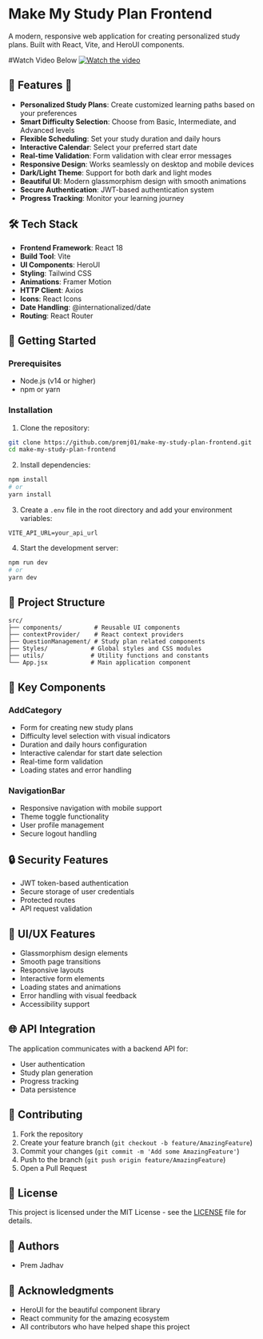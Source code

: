 # Make My Study Plan Frontend

A modern, responsive web application for creating personalized study plans. Built with React, Vite, and HeroUI components.

#Watch Video Below
[![Watch the video](https://lh3.googleusercontent.com/fife/ALs6j_GqU0kN5AZwBA9lVMkSulfxx_1G9wXlNsLw77zx5sjYTJINx0wStqpWnG_peyigQnoZsW9yk8pM5lhUCM0uZi9aiSdbB7RXuGvV1GFjPqgA81-e4MK_FgvGPZrqWERNu22KHnL0uyDH-PuCfOpqEQlJz2Z1ekNSlrlQdBwhlHv8AqYZgGouzBsLHYGBJfmH5DcQnfXZ6F8sfT3fr-5IHNuZWQTy4ywYl6RkFcKSxtmWQSMRPeHUf8Oneb4w1OgaBbB4J9Bmg583nT2fbhdpz4a3nkINtMs9ph7Sh5NDZakPpJwHKbR3-gvctsxe2APVOmrl2Os-EvhT6pZtu9WP3GnTCNeed0SDH93y7go2PvQHyvRckMUo6AbTDM2nHNE4S9LiQQU-SV2fDEUYIZfMAAW-MAKH7b21-lkbUpoZnvvQOlAux8khPCnmT-KvlvyET70r2NHi3W5jms8nDcTcZhYAHi4Iwdp4VFyjKxFUlS_Z9pS8tqqZK6Sf1eiDxDPdJ-6F_lrp4H-1PKax3QLHF-qCNjoV3zO3Ms58RNUfobre91_fuMdJi37GSWxhv4enU4UloeuR_Z7VvAtuX23-o9OZlsIrlmYwMMTxGBDZqtHc-I2_dw8XToiOUimHZZzJknfq37tNPHGIHRaV4mP0VDD_vSqdFJxs4YaxSXphKrC1k4qZjxM4kmgKnmktY_FlBtkCoYEegbXkhQAWmZvSf0FghhTvuUPfR6YAkWYOA9Mkz-_oiHMP9oV74t6NSA5gr5DRpVvJXQKa7BpYQ07WGV4KbdJ71Cz-TtrdimykJiOc15jqURv3AfK0VxH-8PVSmd0qxH-wEumSVTnNSV9Sg8Qtx-6NU0JcGIw8cS4seBnpTBoBNZ5KBshyNHMhogusicV4K5Coc5DqDSYSyoKAXzD-_X2PS_84RMxTElsiTgPNmQa8uEAVWErUUdPxtRUjqMJvPj6yhbtqiGILefB6uQc9K8C2ldF_qRpl65f0MSvNe7getL7cjLEm_JXzex1xitT84-kPeizN12hRvo_yJrke8JXRgqQHVsjkDBZ0OOYLCclFwFAsdItd13-P7gfIiusJasCjzURDiAokceRFQTICyQW99c2sfwYOH2xJRzD0zRkJX_83lMftByhiNJ3CKqcWD3kXXKysHdC2_7CLcEWT3jeG2FzUdPFpaMdc-Gh5qUo9d3ynfoKZJV6DC3xIlyTRu114BPkjgBQyPzv_NAqxuntiu9JCz_RV_oPxYAxXiG2QWbbCE0dmBYx-qQ12UV_sIedcD4JR4DGazQcX-8fC5iTDs7fMApu6uU8tQQwXJSLUDPc0s6UZbkDHtPKaBGo1ZoUF2VeSHaYkHjg4fazXTHtgBIuR8ubqE3fkjgymlU5FA5yd9Ob-Amk74GiMT45IS5FY98TS4Mcfy8wh6kokmFrN0nelLsTWWUyd4_HHJRTNfmt4r-zoBdCeXwR0vtRJTbyxKsuVIq3NPdEixWbhvaI5L5OcRgpVIRsxuuFl0-unNrxzBpZzZoeVUEtKfeZpEI3CyOWiYeDZ74GWDAp3pcNvLsvgQqJB9D_-zMg0tId_c6pO34oFKsX4zHeZjg8vxpdxOXtClJ2g=w1920-h840)](https://youtu.be/XilwOyj5dns?si=7HFcQamWPqh4QVru)

## 🌟 Features 🐳

- **Personalized Study Plans**: Create customized learning paths based on your preferences
- **Smart Difficulty Selection**: Choose from Basic, Intermediate, and Advanced levels
- **Flexible Scheduling**: Set your study duration and daily hours
- **Interactive Calendar**: Select your preferred start date
- **Real-time Validation**: Form validation with clear error messages
- **Responsive Design**: Works seamlessly on desktop and mobile devices
- **Dark/Light Theme**: Support for both dark and light modes
- **Beautiful UI**: Modern glassmorphism design with smooth animations
- **Secure Authentication**: JWT-based authentication system
- **Progress Tracking**: Monitor your learning journey

## 🛠️ Tech Stack

- **Frontend Framework**: React 18
- **Build Tool**: Vite
- **UI Components**: HeroUI
- **Styling**: Tailwind CSS
- **Animations**: Framer Motion
- **HTTP Client**: Axios
- **Icons**: React Icons
- **Date Handling**: @internationalized/date
- **Routing**: React Router

## 🚀 Getting Started

### Prerequisites

- Node.js (v14 or higher)
- npm or yarn

### Installation

1. Clone the repository:

```bash
git clone https://github.com/premj01/make-my-study-plan-frontend.git
cd make-my-study-plan-frontend
```

2. Install dependencies:

```bash
npm install
# or
yarn install
```

3. Create a `.env` file in the root directory and add your environment variables:

```env
VITE_API_URL=your_api_url
```

4. Start the development server:

```bash
npm run dev
# or
yarn dev
```

## 📁 Project Structure

```
src/
├── components/         # Reusable UI components
├── contextProvider/    # React context providers
├── QuestionManagement/ # Study plan related components
├── Styles/            # Global styles and CSS modules
├── utils/             # Utility functions and constants
└── App.jsx            # Main application component
```

## 🔑 Key Components

### AddCategory

- Form for creating new study plans
- Difficulty level selection with visual indicators
- Duration and daily hours configuration
- Interactive calendar for start date selection
- Real-time form validation
- Loading states and error handling

### NavigationBar

- Responsive navigation with mobile support
- Theme toggle functionality
- User profile management
- Secure logout handling

## 🔒 Security Features

- JWT token-based authentication
- Secure storage of user credentials
- Protected routes
- API request validation

## 🎨 UI/UX Features

- Glassmorphism design elements
- Smooth page transitions
- Responsive layouts
- Interactive form elements
- Loading states and animations
- Error handling with visual feedback
- Accessibility support

## 🌐 API Integration

The application communicates with a backend API for:

- User authentication
- Study plan generation
- Progress tracking
- Data persistence

## 🤝 Contributing

1. Fork the repository
2. Create your feature branch (`git checkout -b feature/AmazingFeature`)
3. Commit your changes (`git commit -m 'Add some AmazingFeature'`)
4. Push to the branch (`git push origin feature/AmazingFeature`)
5. Open a Pull Request

## 📝 License

This project is licensed under the MIT License - see the [LICENSE](LICENSE) file for details.

## 👥 Authors

- Prem Jadhav 

## 🐳 Acknowledgments

- HeroUI for the beautiful component library
- React community for the amazing ecosystem
- All contributors who have helped shape this project
